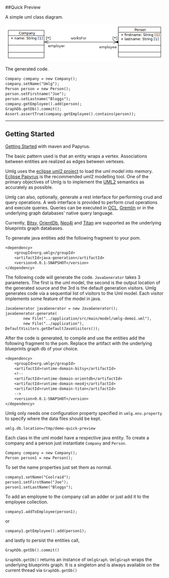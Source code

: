##Quick Preview

A simple uml class diagram.

![image of person works for company](images/uml/Package_umlg_demoQuickPreviewClassDiagram.PNG)

The generated code.

    Company company = new Company();
    company.setName("Umlg");
    Person person = new Person();
    person.setFirstname("Joe");
    person.setLastname("Bloggs");
    company.getEmployee().add(person);
    GraphDb.getDb().commit();
    Assert.assertTrue(company.getEmployee().contains(person));

***



Getting Started
---------------

[Getting Started](http://www.umlg.org/gettingStarted.html) with maven and Papyrus.

The basic pattern used is that an entity wraps a vertex. Associations between entities are realized as edges between vertexes.

Umlg uses the [eclipse uml2 project](http://projects.eclipse.org/projects/modeling.mdt.uml2) to load the uml model into memory.
[Eclipse Papyrus](http://projects.eclipse.org/projects/modeling.mdt.papyrus) is the recommended uml2 modelling tool.
One of the primary objectives of Umlg is to implement the [UML2](http://www.omg.org/spec/UML/2.4.1/Superstructure/PDF)
semantics as accurately as possible.

Umlg can also, optionally, generate a rest interface for performing crud and query operations. A web interface is provided
to perform crud operations and execute queries. Queries can be executed in [OCL](http://www.omg.org/spec/OCL/2.3.1/PDF),
[Gremlin](https://github.com/tinkerpop/gremlin/wiki) or in the underlying graph databases' native query language.

Currently, [Bitsy](https://bitbucket.org/lambdazen/bitsy/wiki/Home), [OrientDb](http://www.orientdb.org/),
[Neo4j](http://www.neo4j.org/) and [Titan](https://github.com/thinkaurelius/titan/wiki) are supported as the underlying
blueprints graph databases.


To generate java entities add the following fragment to your pom.

    <dependency>
        <groupId>org.umlg</groupId>
        <artifactId>java-generation</artifactId>
        <version>0.0.1-SNAPSHOT</version>
    </dependency>

The following code will generate the code. `JavaGenerator` takes 3 parameters. The first is the uml model, the
second is the output location of the generated source and the 3rd is the default generation visitors. Umlg generates
code via a sequential list of visitors to the Uml model. Each visitor implements some feature of the model in java.

    JavaGenerator javaGenerator = new JavaGenerator();
    javaGenerator.generate(
            new File("../application/src/main/model/umlg-demo1.uml"),
            new File("../application"), DefaultVisitors.getDefaultJavaVisitors());

After the code is generated, to compile and use the entities add the following fragment to the pom. Replace the artifact
with the underlying blueprints graph db of your choice.

    <dependency>
        <groupId>org.umlg</groupId>
        <artifactId>runtime-domain-bitsy</artifactId>
        <!--
        <artifactId>runtime-domain-orientdb</artifactId>
        <artifactId>runtime-domain-neo4j</artifactId>
        <artifactId>runtime-domain-titan</artifactId>
        -->
        <version>0.0.1-SNAPSHOT</version>
    </dependency>

Umlg only needs one configuration property specified in `umlg.env.property` to specify where the data files should be
kept.

    umlg.db.location=/tmp/demo-quick-preview

Each class in the uml model have a respective java entity. To create a company and a person just instantiate `Company`
and `Person`.

    Company company = new Company();
    Person person1 = new Person();

To set the name properties just set them as normal.

    company1.setName("Coolraid");
    person1.setFirstName("Joe");
    person1.setLastName("Bloggs");

To add an employee to the company call an adder or just add it to the employee collection.

    company1.addToEmployee(person1);

or

    company1.getEmployee().add(person1);

and lastly to persist the entities call,

    GraphDb.getDb().commit()

`GraphDb.getDb()` returns an instance of `UmlgGraph`. `UmlgGraph` wraps the underlying blueprints graph. It is a
singleton and is always available on the current thread via `GraphDb.getDb()`